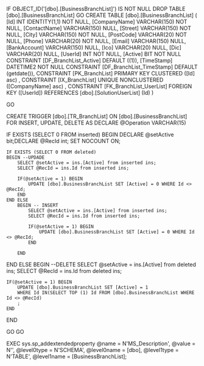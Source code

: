 ﻿
 IF OBJECT_ID('[dbo].[BusinessBranchList]') IS NOT NULL 
 DROP TABLE [dbo].[BusinessBranchList] 
 GO
 CREATE TABLE [dbo].[BusinessBranchList] ( 
 [Id]           INT              IDENTITY(1,1)          NOT NULL,
 [CompanyName]  VARCHAR(150)                            NOT NULL,
 [ContactName]  VARCHAR(150)                                NULL,
 [Street]       VARCHAR(150)                            NOT NULL,
 [City]         VARCHAR(150)                            NOT NULL,
 [PostCode]     VARCHAR(20)                             NOT NULL,
 [Phone]        VARCHAR(20)                             NOT NULL,
 [Email]        VARCHAR(150)                                NULL,
 [BankAccount]  VARCHAR(150)                                NULL,
 [Ico]          VARCHAR(20)                                 NULL,
 [Dic]          VARCHAR(20)                                 NULL,
 [UserId]       INT                                     NOT NULL,
 [Active]       BIT                                     NOT NULL  CONSTRAINT [DF_BranchList_Active] DEFAULT ((1)),
 [TimeStamp]    DATETIME2                               NOT NULL  CONSTRAINT [DF_BranchList_TimeStamp] DEFAULT (getdate()),
 CONSTRAINT   [PK_BranchList]  PRIMARY KEY CLUSTERED    ([Id] asc) ,
 CONSTRAINT   [IX_BranchList]  UNIQUE      NONCLUSTERED ([CompanyName] asc) ,
 CONSTRAINT [FK_BranchList_UserList] FOREIGN KEY ([UserId]) REFERENCES [dbo].[SolutionUserList] (Id) )
 
 
 GO
 
 
CREATE   TRIGGER [dbo].[TR_BranchList] ON [dbo].[BusinessBranchList]
FOR INSERT, UPDATE, DELETE
AS
DECLARE @Operation VARCHAR(15)
 
IF EXISTS (SELECT 0 FROM inserted)
BEGIN
	DECLARE @setActive bit;DECLARE @RecId int;
	SET NOCOUNT ON;

    IF EXISTS (SELECT 0 FROM deleted)
    BEGIN --UPDADE
		SELECT @setActive = ins.[Active] from inserted ins;
		SELECT @RecId = ins.Id from inserted ins;

		IF(@setActive = 1) BEGIN
			UPDATE [dbo].BusinessBranchList SET [Active] = 0 WHERE Id <> @RecId; 		
		END
	END ELSE
		BEGIN -- INSERT
			SELECT @setActive = ins.[Active] from inserted ins;
			SELECT @RecId = ins.Id from inserted ins;

			IF(@setActive = 1) BEGIN
				UPDATE [dbo].BusinessBranchList SET [Active] = 0 WHERE Id <> @RecId; 		
			END
		
		END
END ELSE 
BEGIN --DELETE
	SELECT @setActive = ins.[Active] from deleted ins;
	SELECT @RecId = ins.Id from deleted ins;

	IF(@setActive = 1) BEGIN
		UPDATE [dbo].BusinessBranchList SET [Active] = 1  
		WHERE Id IN(SELECT TOP (1) Id FROM [dbo].BusinessBranchList WHERE Id <> @RecId)
		;
	END
END

 GO
 GO
 
 EXEC sys.sp_addextendedproperty
          @name = N'MS_Description', @value = N'',
          @level0type = N'SCHEMA', @level0name = [dbo],
          @level1type = N'TABLE', @level1name = [BusinessBranchList];
